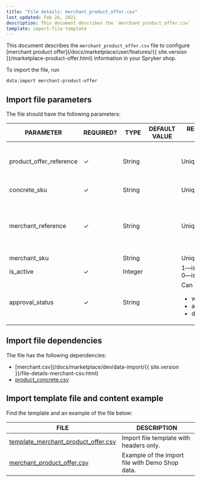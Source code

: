```yaml
---
title: "File details: merchant_product_offer.csv"
last_updated: Feb 26, 2021
description: This document describes the `merchant_product_offer.csv` file to configure merchant product offer information in your Spryker shop.
template: import-file-template
---
```


This document describes the `merchant_product_offer.csv` file to configure [merchant product offer](/docs/marketplace/user/features/{{ site.version }}/marketplace-product-offer.html) information in your Spryker shop.

To import the file, run

```bash
data:import merchant-product-offer
```

## Import file parameters

The file should have the following parameters:

| PARAMETER    | REQUIRED? | TYPE | DEFAULT VALUE | REQUIREMENTS OR COMMENTS     | DESCRIPTION |
| ------------------ | ------------ | ------- | -------------- | -------------------- | ----------------------- |
| product_offer_reference | &check;             | String   |                   | Unique                                       | Identifier of the [merchant product offer](/docs/marketplace/user/features/{{ site.version }}/marketplace-product-offer.html) in the system. |
| concrete_sku            | &check;             | String   |                   | Unique                                       | SKU of the concrete product the offer is being created for.  |
| merchant_reference      | &check;             | String   |                   | Unique                                       | Identifier of the [merchant](/docs/marketplace/user/features/{{ site.version }}/marketplace-merchant/marketplace-merchant-feature-overview/marketplace-merchant-feature-overview.html) in the system. |
| merchant_sku            |               | String   |                   | Unique                                       | SKU of the merchant.                                         |
| is_active               | &check;             | Integer  |                   | 1—is active</br>0—is not active             | Defines whether the offer is active or not.                  |
| approval_status         | &check;             | String   |                   | Can be: <ul><li>waiting_for_approval</li><li>approved</li><li>declined</li></ul> | Defines the [status of the offer](/docs/marketplace/user/features/{{ site.version }}/marketplace-product-offer.html#product-offer-status) in the system. |

## Import file dependencies

The file has the following dependencies:

- [merchant.csv](/docs/marketplace/dev/data-import/{{ site.version }}/file-details-merchant-csv.html)
- [product_concrete.csv](https://documentation.spryker.com/docs/file-details-product-concretecsv)

## Import template file and content example

Find the template and an example of the file below:

| FILE  | DESCRIPTION |
| -------------------------- | ------------------ |
| [template_merchant_product_offer.csv](https://spryker.s3.eu-central-1.amazonaws.com/docs/Developer+Guide/Back-End/Data+Manipulation/Data+Ingestion/Data+Import/Data+Import+Categories/Marketplace+setup/template_merchant_product_offer.csv) | Import file template with headers only.         |
| [merchant_product_offer.csv](https://spryker.s3.eu-central-1.amazonaws.com/docs/Developer+Guide/Back-End/Data+Manipulation/Data+Ingestion/Data+Import/Data+Import+Categories/Marketplace+setup/merchant_product_offer.csv) | Example of the import file with Demo Shop data. |
